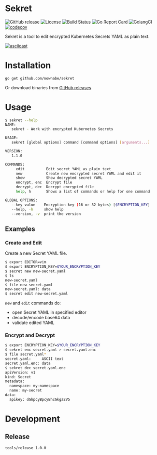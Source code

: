Sekret
======

[![GitHub release](https://img.shields.io/github/release/nownabe/sekret.svg?style=popout)](https://github.com/nownabe/sekret/releases)
[![License](https://img.shields.io/github/license/nownabe/sekret.svg?style=popout)](https://github.com/nownabe/sekret/blob/master/LICENSE.txt)
[![Build Status](https://travis-ci.org/nownabe/sekret.svg?branch=master)](https://travis-ci.org/nownabe/sekret)
[![Go Report Card](https://goreportcard.com/badge/github.com/nownabe/sekret)](https://goreportcard.com/report/github.com/nownabe/sekret)
[![GolangCI](https://golangci.com/badges/github.com/nownabe/sekret.svg)](https://golangci.com/r/github.com/nownabe/sekret)
[![codecov](https://codecov.io/gh/nownabe/sekret/branch/master/graph/badge.svg)](https://codecov.io/gh/nownabe/sekret)

Sekret is a tool to edit encrypted Kubernetes Secrets YAML as plain text.

[![asciicast](https://asciinema.org/a/MyvxqcN0oMbmGc8xAaJh4U2Fz.png)](https://asciinema.org/a/MyvxqcN0oMbmGc8xAaJh4U2Fz)

# Installation

```bash
go get github.com/nownabe/sekret
```

Or download binaries from [GitHub releases](https://github.com/nownabe/sekret/releases)

# Usage

```bash
$ sekret --help
NAME:
   sekret - Work with encrypted Kubernetes Secrets

USAGE:
   sekret [global options] command [command options] [arguments...]

VERSION:
   1.1.0

COMMANDS:
     edit          Edit secret YAML as plain text
     new           Create new encrypted secret YAML and edit it
     show          Show decrypted secret YAML
     encrypt, enc  Encrypt file
     decrypt, dec  Decrypt encrypted file
     help, h       Shows a list of commands or help for one command

GLOBAL OPTIONS:
   --key value    Encryption key (16 or 32 bytes) [$ENCRYPTION_KEY]
   --help, -h     show help
   --version, -v  print the version

```

## Examples

### Create and Edit

Create a new Secret YAML file.

```bash
$ export EDITOR=vim
$ export ENCRYPTION_KEY=$YOUR_ENCRYPTION_KEY
$ secret new new-secret.yaml
$ ls
new-secret.yaml
$ file new-secret.yaml
new-secret.yaml: data
$ secret edit new-secret.yaml
```

`new` and `edit` commands do:

* open Secret YAML in specified editor
* decode/encode base64 data
* validate edited YAML

### Encrypt and Decrypt

```bash
$ export ENCRYPTION_KEY=$YOUR_ENCRYPTION_KEY
$ sekret enc secret.yaml > secret.yaml.enc
$ file secret.yaml*
secret.yaml:     ASCII text
secret.yaml.enc: data
$ sekret dec secret.yaml.enc
apiVersion: v1
kind: Secret
metadata:
  namespace: my-namespace
  name: my-secret
data:
  apikey: dGhpcyBpcyBhcGkga2V5
```

# Development

## Release

```bash
tools/release 1.0.0
```
